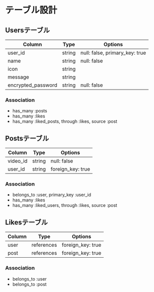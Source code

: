 # テーブル設計

## Usersテーブル

| Column             | Type   | Options                        |
| ------------------ | ------ | ------------------------------ |
| user_id            | string | null: false, primary_key: true |
| name               | string | null: false                    |
| icon               | string |                                |
| message            | string |                                |
| encrypted_password | string | null: false                    |

### Association

- has_many :posts
- has_many :likes
- has_many :liked_posts, through :likes, source :post

## Postsテーブル

| Column   | Type   | Options           |
| -------- | ------ | ----------------- |
| video_id | string | null: false       |
| user_id  | string | foreign_key: true |

### Association

- belongs_to :user, primary_key :user_id
- has_many :likes
- has_many :liked_users, through :likes, source :post

## Likesテーブル

| Column | Type       | Options           |
| ------ | ---------- | ----------------- |
| user   | references | foreign_key: true |
| post   | references | foreign_key: true |

### Association

- belongs_to :user
- belongs_to :post